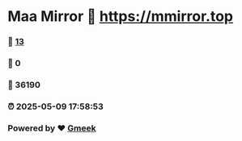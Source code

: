 # Maa Mirror :link: https://mmirror.top 
### :page_facing_up: [13](https://mmirror.top/tag.html) 
### :speech_balloon: 0 
### :hibiscus: 36190 
### :alarm_clock: 2025-05-09 17:58:53 
### Powered by :heart: [Gmeek](https://github.com/Meekdai/Gmeek)
